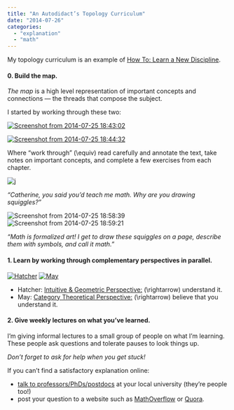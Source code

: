 ```yaml
---
title: "An Autodidact’s Topology Curriculum"
date: "2014-07-26"
categories: 
  - "explanation"
  - "math"
---
```


My topology curriculum is an example of [How To: Learn a New Discipline](/achieve-competency/).

#### 0. Build the map.

_The map_ is a high level representation of important concepts and connections — the threads that compose the subject.

I started by working through these two:

[![Screenshot from 2014-07-25 18:43:02](/wp-content/uploads/2014/07/Screenshot-from-2014-07-25-184302.png)](https://web.archive.org/web/20160301075819/http://www.amazon.com/Combinatorial-Introduction-Topology-Dover-Mathematics/dp/0486679667/)

[![Screenshot from 2014-07-25 18:44:32](/wp-content/uploads/2014/07/Screenshot-from-2014-07-25-184432-190x300-1.png)](http://www.amazon.com/Introduction-Topology-Third-Dover-Mathematics/dp/0486663523/)

Where “work through” \(\equiv\) read carefully and annotate the text, take notes on important concepts, and complete a few exercises from each chapter.

[![j](/wp-content/uploads/2014/07/j-300x173-1.png)](/wp-content/uploads/2014/07/j-300x173-1.png)

_“Catherine, you said you’d teach me math. Why are you drawing squiggles?”_

![Screenshot from 2014-07-25 18:58:39](/wp-content/uploads/2014/07/Screenshot-from-2014-07-25-185839-260x300-1.png) ![Screenshot from 2014-07-25 18:59:21](/wp-content/uploads/2014/07/Screenshot-from-2014-07-25-185921-162x300-1.png)

_“Math is formalized art! I get to draw these squiggles on a page, describe them with symbols, and call it math.”_

#### 1. Learn by working through complementary perspectives in parallel.

[![Hatcher](/wp-content/uploads/2014/07/Screenshot-from-2014-07-25-182326.png)](https://www.amazon.com/Algebraic-Topology-Allen-Hatcher/dp/0521795400/) [![May](/wp-content/uploads/2014/07/Screenshot-from-2014-07-25-182532.png)](http://www.amazon.com/gp/product/0226511839/)

- Hatcher: [Intuitive & Geometric Perspective:](http://www.math.cornell.edu/~hatcher/AT/AT.pdf) \(\rightarrow\) understand it.
- May: [Category Theoretical Perspective:](http://www.math.uchicago.edu/~may/CONCISE/ConciseRevised.pdf) \(\rightarrow\) believe that you understand it.

#### 2. Give weekly lectures on what you’ve learned.

I’m giving informal lectures to a small group of people on what I’m learning. These people ask questions and tolerate pauses to look things up.

_Don’t forget to ask for help when you get stuck!_

If you can’t find a satisfactory explanation online:

- [talk to professors/PhDs/postdocs](/why-young-innovators-should-answer-the-call/) at your local university (they’re people too!)
- post your question to a website such as [MathOverflow](http://mathoverflow.net/%20) or [Quora](http://www.quora.com/Mathematics).
